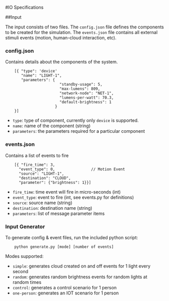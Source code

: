 #IO Specifications

##Input

The input consists of two files. The `config.json` file defines the components 
to  be created for the simulation. The `events.json` file contains all external
stimuli events (motion, human-cloud interaction, etc).

### config.json

Contains details about the components of the system.

        [{ "type": 'device'
           "name": "LIGHT-1",
           "parameters": {
                            "standby-usage": 5, 
                            "max-lumens": 809, 
                            "network-node": "NET-1", 
                            "lumens-per-watt": 70.3, 
                            "default-brightness": 1
                          }
        }]

- `type`: type of component, currently only `device` is supported.
- `name`: name of the component (string)
- `parameters`: the parameters required for a particular component

### events.json

Contains a list of events to fire

        [{ "fire_time": 3, 
          "event_type": 0,                // Motion Event
          "source": "LIGHT-1", 
          "destination": "CLOUD",
          "parameter": {"brightness": 1}}]


- `fire_time`: time event will fire in micro-seconds (int)
- `event_type`: event to fire (int, see events.py for definitions)
- `source`: source name (string)
- `destination`: destination name (string)
- `parameters`: list of message parameter items

### Input Generator

To generate config & event files, run the included python script:

        python generate.py [mode] [number of events]

Modes supported:
- `simple`: generates cloud created on and off events for 1 light every second
- `random`: generates random brightness events for random lights at random times
- `control`: generates a control scenario for 1 person
- `one-person`: generates an IOT scenario for 1 person